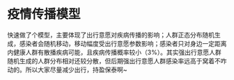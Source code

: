 疫情传播模型
=====

快速做了个模型，主要体现了出行意愿对疾病传播的影响；人群正态分布随机生成，感染者会随机移动，移动幅度受出行意愿参数影响；感染者只对身边一定距离内健康人群有散播疾病可能，且疾病传播概率较小（3%）。其实强出行意愿人群随机生成的人群分布相对还较分散，但后期强出行意愿人群感染率远高于窝着不咋动的。所以大家尽量减少出行，持盈保泰啊~


